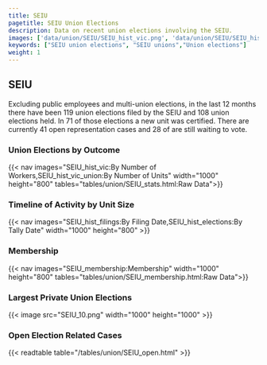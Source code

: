 ```yaml
---
title: SEIU
pagetitle: SEIU Union Elections
description: Data on recent union elections involving the SEIU.
images: ['data/union/SEIU/SEIU_hist_vic.png', 'data/union/SEIU/SEIU_hist_size.png', 'data/union/SEIU/SEIU_10.png']
keywords: ["SEIU union elections", "SEIU unions","Union elections"]
weight: 1
---
```

##  SEIU

Excluding public employees and multi-union elections, in the last 12 months there have been 119 union elections filed by the SEIU and 108 union elections held. In 71 of those elections a new unit was certified. There are currently 41 open representation cases and 28 of are still waiting to vote.

### Union Elections by Outcome
{{< nav images="SEIU_hist_vic:By Number of Workers,SEIU_hist_vic_union:By Number of Units" width="1000" height="800" tables="tables/union/SEIU_stats.html:Raw Data">}}

### Timeline of Activity by Unit Size
{{< nav images="SEIU_hist_filings:By Filing Date,SEIU_hist_elections:By Tally Date" width="1000" height="800" >}}

### Membership
{{< nav images="SEIU_membership:Membership" width="1000" height="800" tables="tables/union/SEIU_membership.html:Raw Data">}}

### Largest Private Union Elections
{{< image src="SEIU_10.png" width="1000" height="1000"  >}}

### Open Election Related Cases
{{< readtable table="/tables/union/SEIU_open.html" >}}

